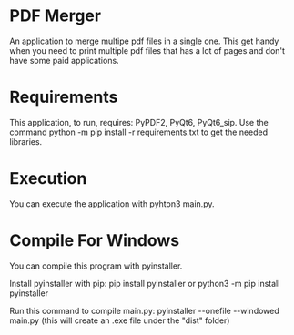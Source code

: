# PDF Merger
An application to merge multipe pdf files in a single one. This get handy when you need to print multiple pdf files that has a lot of pages and don't have some paid applications.

# Requirements
This application, to run, requires: PyPDF2, PyQt6, PyQt6_sip. Use the command python -m pip install -r requirements.txt to get the needed libraries.

# Execution
You can execute the application with pyhton3 main.py.

# Compile For Windows
You can compile this program with pyinstaller.

Install pyinstaller with pip: 
pip install pyinstaller
or
python3 -m pip install pyinstaller

Run this command to compile main.py:
pyinstaller --onefile --windowed main.py
(this will create an .exe file under the "dist" folder)

